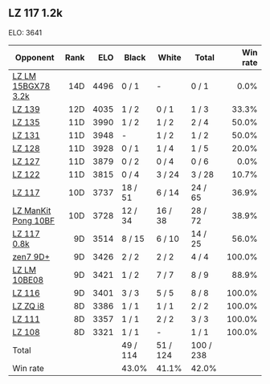 ## LZ 117 1.2k ##

ELO: 3641

Opponent | Rank | ELO | Black | White | Total | Win rate
---------|-----:|----:|-------|-------|-------|-------:
[LZ LM 15BGX78 3.2k](LZ%20LM%2015BGX78%203.2k.md) | 14D | 4496 | 0 / 1 | - | 0 / 1 | 0.0%
[LZ 139](LZ%20139.md) | 12D | 4035 | 1 / 2 | 0 / 1 | 1 / 3 | 33.3%
[LZ 135](LZ%20135.md) | 11D | 3990 | 1 / 2 | 1 / 2 | 2 / 4 | 50.0%
[LZ 131](LZ%20131.md) | 11D | 3948 | - | 1 / 2 | 1 / 2 | 50.0%
[LZ 128](LZ%20128.md) | 11D | 3928 | 0 / 1 | 1 / 4 | 1 / 5 | 20.0%
[LZ 127](LZ%20127.md) | 11D | 3879 | 0 / 2 | 0 / 4 | 0 / 6 | 0.0%
[LZ 122](LZ%20122.md) | 11D | 3815 | 0 / 4 | 3 / 24 | 3 / 28 | 10.7%
[LZ 117](LZ%20117.md) | 10D | 3737 | 18 / 51 | 6 / 14 | 24 / 65 | 36.9%
[LZ ManKit Pong 10BF](LZ%20ManKit%20Pong%2010BF.md) | 10D | 3728 | 12 / 34 | 16 / 38 | 28 / 72 | 38.9%
[LZ 117 0.8k](LZ%20117%200.8k.md) | 9D | 3514 | 8 / 15 | 6 / 10 | 14 / 25 | 56.0%
[zen7 9D+](zen7%209D+.md) | 9D | 3426 | 2 / 2 | 2 / 2 | 4 / 4 | 100.0%
[LZ LM 10BE08](LZ%20LM%2010BE08.md) | 9D | 3421 | 1 / 2 | 7 / 7 | 8 / 9 | 88.9%
[LZ 116](LZ%20116.md) | 9D | 3401 | 3 / 3 | 5 / 5 | 8 / 8 | 100.0%
[LZ ZQ i8](LZ%20ZQ%20i8.md) | 8D | 3386 | 1 / 1 | 1 / 1 | 2 / 2 | 100.0%
[LZ 111](LZ%20111.md) | 8D | 3357 | 1 / 1 | 2 / 2 | 3 / 3 | 100.0%
[LZ 108](LZ%20108.md) | 8D | 3321 | 1 / 1 | - | 1 / 1 | 100.0%
Total | | | 49 / 114 | 51 / 124 | 100 / 238 | 
Win rate| | | 43.0% | 41.1% | 42.0% | 
